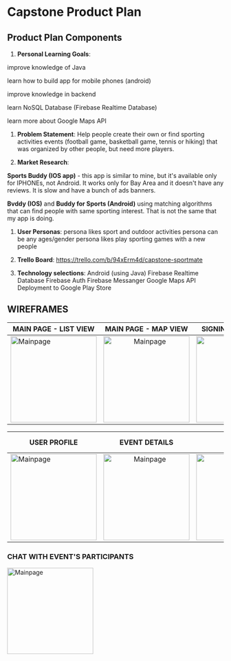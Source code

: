 # Capstone Product Plan

## Product Plan Components
1. __Personal Learning Goals__:

 improve knowledge of Java
 
 learn how to build app for mobile phones (android)
 
 improve knowledge in backend
 
 learn NoSQL Database (Firebase Realtime Database)
 
 learn more about Google Maps API 
 

1. __Problem Statement__: Help people create their own or find sporting activities events (football game, basketball game, tennis or hiking) that was organized by other people, but need more players.


1. __Market Research__:
  
  __Sports Buddy (IOS app)__ - this app is similar to mine, but it's available only for IPHONEs, not Android. It works only for Bay Area and it doesn't have any reviews. It is slow and have a bunch of ads banners.
  
  __Bvddy (IOS)__ and __Buddy for Sports (Android)__ using matching algorithms that can find people with same sporting interest. That is not the same that my app is doing.


1. __User Personas__: 
persona likes sport and outdoor activities
persona can be any ages/gender
persona likes play sporting games with a new people 


1. __Trello Board__:
 https://trello.com/b/94xErm4d/capstone-sportmate
 
 
1. __Technology selections__:
  Android (using Java)
 Firebase Realtime Database
 Firebase Auth
 Firebase Messanger 
 Google Maps API
 Deployment to Google Play Store


## WIREFRAMES

| MAIN PAGE - LIST VIEW   |      MAIN PAGE - MAP VIEW      |  SIGNIN / SIGN UP FORM |
|----------|:-------------:|------:|
| <img src="https://github.com/natalia-ku/Capstone/blob/master/wireframes/MainPage-ListOfAllEvents.png" alt="Mainpage" width= "200px"/> |  <img src="https://github.com/natalia-ku/Capstone/blob/master/wireframes/MainPage-MapOfAllEvent.png" alt="Mainpage" width= "200px"/>  | <img src="https://github.com/natalia-ku/Capstone/blob/master/wireframes/SignInSignUpForm.png" alt="Mainpage" width= "200px"/>|


| USER PROFILE  |      EVENT DETAILS     |  LIST OF EVENT PARTICIPANTS |
|----------|:-------------:|------:|
| <img src="https://github.com/natalia-ku/Capstone/blob/master/wireframes/UserProfile.png" alt="Mainpage" width= "200px"/>  |  <img src="https://github.com/natalia-ku/Capstone/blob/master/wireframes/EventDetailPage.png" alt="Mainpage" width= "200px"/>  | <img src="https://github.com/natalia-ku/Capstone/blob/master/wireframes/ListOfEventParticipants.png" alt="Mainpage" width= "200px"/>|

### CHAT WITH EVENT'S PARTICIPANTS
<img src="https://github.com/natalia-ku/Capstone/blob/master/wireframes/ChatWithEventParticipants.png" alt="Mainpage" width= "200px"/> 
